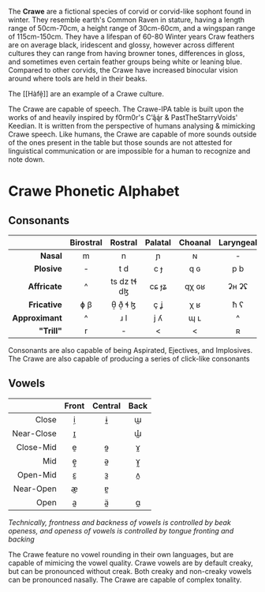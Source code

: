 The **Crawe** are a fictional species of corvid or corvid-like sophont found in winter. They resemble earth's Common Raven in stature, having a length range of 50cm-70cm, a height range of 30cm-60cm, and a wingspan range of 115cm-150cm. They have a lifespan of 60-80 Winter years Craw feathers are on average black, iridescent and glossy, however across different cultures they can range from having browner tones, differences in gloss, and sometimes even certain feather groups being white or leaning blue. Compared to other corvids, the Crawe have increased binocular vision around where tools are held in their beaks.

The [[Hàfê̦]] are an example of a Crawe culture.

The Crawe are capable of speech. The Crawe-IPA table is built upon the works of and heavily inspired by f0rm0r's C’ą̂ą́r & PastTheStarryVoids' Keedian. It is written from the perspective of humans analysing & mimicking Crawe speech. Like humans, the Crawe are capable of more sounds outside of the ones present in the table but those sounds are not attested for linguistical communication or are impossible for a human to recognize and note down.

# Crawe Phonetic Alphabet

## Consonants

|                 | Birostral |   Rostral   | Palatal | Choanal | Laryngeal | Syringeal |
| --------------: | :-------: | :---------: | :-----: | :-----: | :-------: | :-------: |
|       **Nasal** |     m     |      n      |    ɲ    |    ɴ    |     -     |     <     |
|     **Plosive** |     -     |     t d     |   c ɟ   |   q ɢ   |    p b    |     ʔ     |
|   **Affricate** |     ^     | ts dz tɬ dɮ |  cɕ ɟʑ  |  qχ ɢʁ  |   ʡʜ ʡʢ   |    ʔh     |
|   **Fricative** |    ɸ β    |  θ̠ ð̠ ɬ ɮ  |   ç ʝ   |   χ ʁ   |    ħ ʕ    |     h     |
| **Approximant** |     ^     |     ɹ l     |   j ʎ   |   ɰ ʟ   |     ^     |     ^     |
|     **"Trill"** |     r     |      -      |    <    |    <    |     ʀ     |     <     |
Consonants are also capable of being Aspirated, Ejectives, and Implosives. The Crawe are also capable of producing a series of click-like consonants
## Vowels

|            | Front | Central | Back |
| ---------: | :---: | :-----: | :--: |
|      Close |  ḭ   |   ɨ̰    |  ɯ̰  |
| Near-Close |  ɪ̰   |         | ɯ̰̽  |
|  Close-Mid |  ḛ   |   ɘ̰    |  ɤ̰  |
|        Mid |  e̞̰  |   ə̰    | ɤ̞̰  |
|   Open-Mid |  ɛ̰   |   ɜ̰    |  ʌ̰  |
|  Near-Open |  æ̰   |   ɐ̰    |      |
|       Open |  a̰   |   ä̰   |  ɑ̰  |
*Technically, frontness and backness of vowels is controlled by beak openess, and openess of vowels is controlled by tongue fronting and backing*

The Crawe feature no vowel rounding in their own languages, but are capable of mimicing the vowel quality. Crawe vowels are by default creaky, but can be pronounced without creak. Both creaky and non-creaky vowels can be pronounced nasally. The Crawe are capable of complex tonality.
